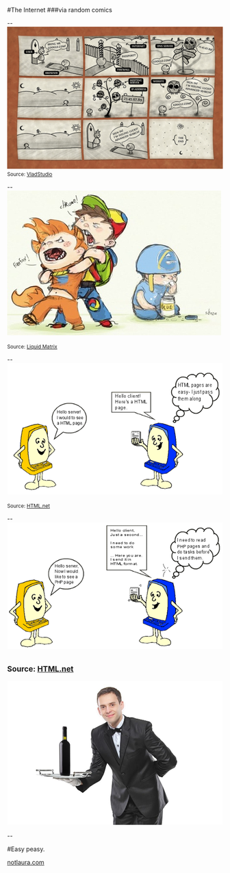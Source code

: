#The Internet
###via random comics

--
![comic](img/comic.png)
<small>Source: <a href="http://www.vladstudio.com/wallpaper/?how_internet_works">VladStudio</a></small>

--
![browsers](img/browsers.jpg)

<small>Source: <a href="https://www.liquidmatrix.org/blog/2011/08/03/internet-explorer-users-eat-paste/">Liquid Matrix</a></small>

--
![HTML](img/html_only.png)

<small>Source: <a href="http://html.net/tutorials/php/lesson1.php">HTML.net</a></small>

--
![PHP](img/php.png)

<small>Source: <a href="http://html.net/tutorials/php/lesson1.php">HTML.net</a></small>
--

![PHP](img/waiter.jpeg)

--

#Easy peasy.

<a href="http://notlaura.com">notlaura.com</a>